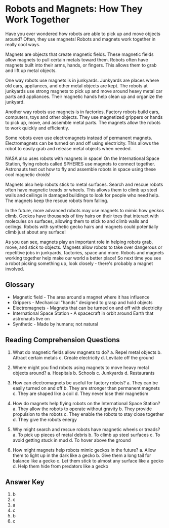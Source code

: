 # Robots and Magnets: How They Work Together

Have you ever wondered how robots are able to pick up and move objects around? Often, they use magnets! Robots and magnets work together in really cool ways.

Magnets are objects that create magnetic fields. These magnetic fields allow magnets to pull certain metals toward them. Robots often have magnets built into their arms, hands, or fingers. This allows them to grab and lift up metal objects.

One way robots use magnets is in junkyards. Junkyards are places where old cars, appliances, and other metal objects are kept. The robots at junkyards use strong magnets to pick up and move around heavy metal car parts and appliances. Their magnetic hands help clean up and organize the junkyard.

Another way robots use magnets is in factories. Factory robots build cars, computers, toys and other objects. They use magnetized grippers or hands to pick up, move, and assemble metal parts. The magnets allow the robots to work quickly and efficiently.

Some robots even use electromagnets instead of permanent magnets. Electromagnets can be turned on and off using electricity. This allows the robot to easily grab and release metal objects when needed.

NASA also uses robots with magnets in space! On the International Space Station, flying robots called SPHERES use magnets to connect together. Astronauts test out how to fly and assemble robots in space using these cool magnetic droids!

Magnets also help robots stick to metal surfaces. Search and rescue robots often have magnetic treads or wheels. This allows them to climb up steel walls and ceilings in damaged buildings to look for people who need help. The magnets keep the rescue robots from falling.

In the future, more advanced robots may use magnets to mimic how geckos climb. Geckos have thousands of tiny hairs on their toes that interact with molecules on surfaces, allowing them to stick to and climb walls and ceilings. Robots with synthetic gecko hairs and magnets could potentially climb just about any surface!

As you can see, magnets play an important role in helping robots grab, move, and stick to objects. Magnets allow robots to take over dangerous or repetitive jobs in junkyards, factories, space and more. Robots and magnets working together help make our world a better place! So next time you see a robot picking something up, look closely - there's probably a magnet involved.

## Glossary

- Magnetic field - The area around a magnet where it has influence
- Grippers - Mechanical "hands" designed to grasp and hold objects
- Electromagnets - Magnets that can be turned on and off with electricity
- International Space Station - A spacecraft in orbit around Earth that astronauts live on
- Synthetic - Made by humans; not natural

## Reading Comprehension Questions

1. What do magnetic fields allow magnets to do?
   a. Repel metal objects
   b. Attract certain metals
   c. Create electricity
   d. Levitate off the ground

2. Where might you find robots using magnets to move heavy metal objects around?
   a. Hospitals
   b. Schools
   c. Junkyards
   d. Restaurants

3. How can electromagnets be useful for factory robots?
   a. They can be easily turned on and off
   b. They are stronger than permanent magnets
   c. They are shaped like a coil
   d. They never lose their magnetism

4. How do magnets help flying robots on the International Space Station?
   a. They allow the robots to operate without gravity
   b. They provide propulsion to the robots
   c. They enable the robots to stay close together
   d. They give the robots energy

5. Why might search and rescue robots have magnetic wheels or treads?
   a. To pick up pieces of metal debris
   b. To climb up steel surfaces
   c. To avoid getting stuck in mud
   d. To hover above the ground

6. How might magnets help robots mimic geckos in the future?
   a. Allow them to light up in the dark like a gecko
   b. Give them a long tail for balance like a gecko
   c. Let them stick to almost any surface like a gecko
   d. Help them hide from predators like a gecko

## Answer Key

1. b
2. c
3. a
4. c
5. b
6. c
